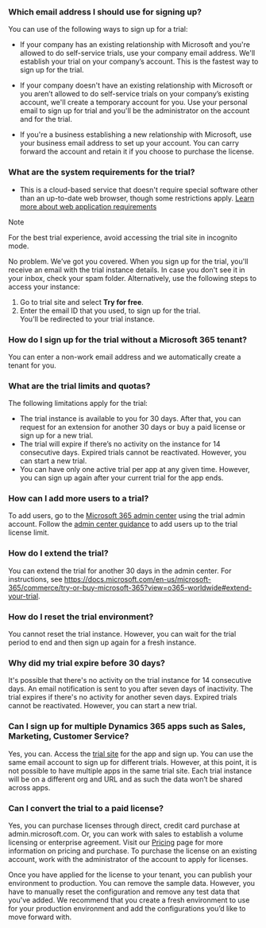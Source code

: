 ### Which email address I should use for signing up?

You can use of the following ways to sign up for a trial:

- If your company has an existing relationship with Microsoft and you're allowed to do self-service trials, use your company email address. We'll establish your trial on your company’s account. This is the fastest way to sign up for the trial.  

- If your company doesn't have an existing relationship with Microsoft or you aren’t allowed to do self-service trials on your company’s existing account, we'll create a temporary account for you. Use your personal email to sign up for trial and you'll be the administrator on the account and for the trial.

- If you're a business establishing a new relationship with Microsoft, use your business email address to set up your account. You can carry forward the account and retain it if you choose to purchase the license.

### What are the system requirements for the trial?

- This is a cloud-based service that doesn't require special software other than an up-to-date web browser, though some restrictions apply. [Learn more about web application requirements](/power-platform/admin/web-application-requirements)

> [!NOTE]
> For the best trial experience, avoid accessing the trial site in incognito mode.  

No problem. We’ve got you covered. When you sign up for the trial, you'll receive an email with the trial instance details. In case you don't see it in your inbox, check your spam folder. Alternatively, use the following steps to access your instance:
 
1.	Go to trial site and select **Try for free**.  
2.	Enter the email ID that you used, to sign up for the trial.  
    You'll be redirected to your trial instance.  

### How do I sign up for the trial without a Microsoft 365 tenant?

You can enter a non-work email address and we automatically create a tenant for you.

### What are the trial limits and quotas?

The following limitations apply for the trial:

- The trial instance is available to you for 30 days. After that, you can request for an extension for another 30 days or buy a paid license or sign up for a new trial.  
- The trial will expire if there’s no activity on the instance for 14 consecutive days. Expired trials cannot be reactivated. However, you can start a new trial.  
- You can have only one active trial per app at any given time. However, you can sign up again after your current trial for the app ends.  
 

### How can I add more users to a trial?

To add users, go to the [Microsoft 365 admin center](https://admin.microsoft.com) using the trial admin account. Follow the [admin center guidance](/microsoft-365/admin/add-users/add-users) to add users up to the trial license limit.

### How do I extend the trial?

You can extend the trial for another 30 days in the admin center. For instructions, see https://docs.microsoft.com/en-us/microsoft-365/commerce/try-or-buy-microsoft-365?view=o365-worldwide#extend-your-trial.


### How do I reset the trial environment?

You cannot reset the trial instance. However, you can wait for the trial period to end and then sign up again for a fresh instance.

### Why did my trial expire before 30 days?

It's possible that there's no activity on the trial instance for 14 consecutive days. An email notification is sent to you after seven days of inactivity. The trial expires if there's no activity for another seven days. Expired trials cannot be reactivated. However, you can start a new trial.  

### Can I sign up for multiple Dynamics 365 apps such as Sales, Marketing, Customer Service?

Yes, you can. Access the [trial site]() for the app and sign up. You can use the same email account to sign up for different trials. However, at this point, it is not possible to have multiple apps in the same trial site. Each trial instance will be on a different org and URL and as such the data won’t be shared across apps.  

### Can I convert the trial to a paid license?

 Yes, you can purchase licenses through direct, credit card purchase at admin.microsoft.com. Or, you can work with sales to establish a volume licensing or enterprise agreement. Visit our [Pricing](https://dynamics.microsoft.com/pricing/) page for more information on pricing and purchase. To purchase the license on an existing account, work with the administrator of the account to apply for licenses.  

Once you have applied for the license to your tenant, you can publish your environment to production. You can remove the sample data. However, you have to manually reset the configuration and  remove any test data that you've added. We recommend that you create a fresh environment to use for your production environment and add the configurations you’d like to move forward with. 

